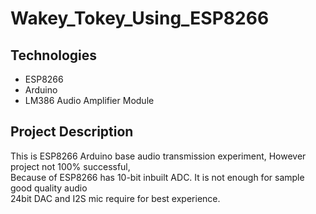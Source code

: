 # Wakey_Tokey_Using_ESP8266
## Technologies
* ESP8266 
* Arduino
* LM386 Audio Amplifier Module

## Project Description
This is ESP8266 Arduino base audio transmission experiment, However project not 100% successful, </br>
Because of ESP8266 has 10-bit inbuilt ADC. It is not enough for sample good quality audio  </br>
24bit DAC and I2S mic require for best experience. 

